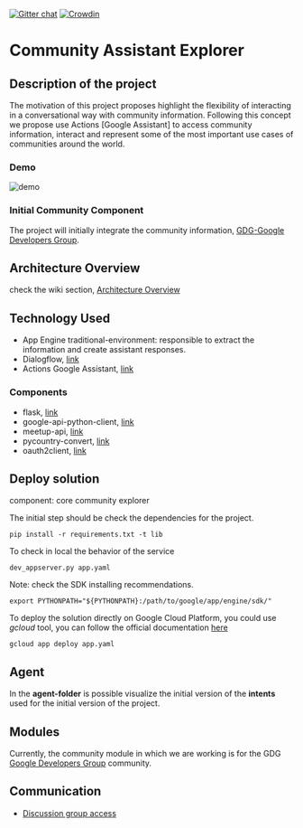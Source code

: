 [![Gitter chat](https://badges.gitter.im/assistant-community-explorer/gitter.png)](https://gitter.im/assistant-community-explorer/)
[![Crowdin](https://d322cqt584bo4o.cloudfront.net/assistant-community-explorer/localized.svg)](https://crowdin.com/project/assistant-community-explorer)

# Community Assistant Explorer

## Description of the project
The motivation of this project proposes highlight the flexibility of interacting in a conversational way with community information. Following this concept we propose use Actions [Google Assistant] to access community information, interact and represent some of the most important use cases of communities around the world.

### Demo

![demo](https://github.com/nbortolotti/assistant-community-explorer/wiki/pictures/assistant_community_explorer_demo_01.gif)

### Initial Community Component
The project will initially integrate the community information, [GDG-Google Developers Group](https://developers.google.com/programs/community/gdg/). 

## Architecture Overview
check the wiki section, [Architecture Overview](https://github.com/nbortolotti/assistant-community-explorer/wiki/Architecture)

## Technology Used
* App Engine traditional-environment:  responsible to extract the information and create assistant responses.
* Dialogflow, [link](https://dialogflow.com/)
* Actions Google Assistant, [link](https://developers.google.com/actions/)

### Components
* flask, [link](http://flask.pocoo.org)
* google-api-python-client, [link](https://github.com/googleapis/google-api-python-client)
* meetup-api, [link](https://pypi.org/project/meetup-api/)
* pycountry-convert, [link](https://pypi.org/project/pycountry-convert/)
* oauth2client, [link](https://pypi.org/project/oauth2client/)

## Deploy solution
component: core community explorer

The initial step should be check the dependencies for the project.

``
pip install -r requirements.txt -t lib
``

To check in local the behavior of the service

``
dev_appserver.py app.yaml
``

Note: check the SDK installing recommendations.

``
export PYTHONPATH="${PYTHONPATH}:/path/to/google/app/engine/sdk/"
``


To deploy the solution directly on Google Cloud Platform,  you could use *gcloud* tool, you can follow the official documentation [here](https://cloud.google.com/sdk/gcloud/reference/app/deploy)

``
gcloud app deploy app.yaml
``

## Agent
In the **agent-folder** is possible visualize the initial version of the **intents** used for the initial version of the project.

## Modules
Currently, the community module in which we are working is for the GDG [Google Developers Group](https://developers.google.com/programs/community/gdg/) community. 


## Communication
* [Discussion group access](https://groups.google.com/d/forum/assistant-community-explorer)